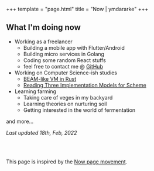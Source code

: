 +++
template = "page.html"
title = "Now | ymdararke"
+++

## What I'm doing now

* Working as a freelancer
  * Building a mobile app with Flutter/Android
  * Building micro services in Golang
  * Coding some random React stuffs
  * feel free to contact me @ [GitHub](https://github.com/ymdarake/website/issues/new)
* Working on Computer Science-ish studies
  * [BEAM-like VM in Rust](/blog/beam-like-vm-in-rust-01)
  * [Reading Three Implementation Models for Scheme](https://github.com/ymdarake/reading-three-implementation-models-for-scheme)
* Learning farming
  * Taking care of veges in my backyard
  * Learning theories on nurturing soil
  * Getting interested in the world of fermentation


and more...

_Last updated 18th, Feb, 2022_

<br>
<br>

This page is inspired by the <a href="https://nownownow.com/about" target="_blank" rel="noindex nofollow noopener">Now page movement</a>.


